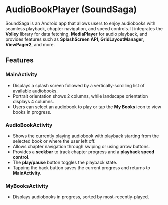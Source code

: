 # AudioBookPlayer (SoundSaga)

SoundSaga is an Android app that allows users to enjoy audiobooks with seamless playback, chapter navigation, and speed controls. It integrates the **Volley** library for data fetching, **MediaPlayer** for audio playback, and provides features such as **SplashScreen API**, **GridLayoutManager**, **ViewPager2**, and more.

## Features

### MainActivity
- Displays a splash screen followed by a vertically-scrolling list of available audiobooks.
- Portrait orientation shows 2 columns, while landscape orientation displays 4 columns.
- Users can select an audiobook to play or tap the **My Books** icon to view books in progress.

### AudioBookActivity
- Shows the currently playing audiobook with playback starting from the selected book or where the user left off.
- Allows chapter navigation through swiping or using arrow buttons.
- Provides a **seekbar** to track chapter progress and a **playback speed control**.
- The **play/pause** button toggles the playback state.
- Tapping the back button saves the current progress and returns to **MainActivity**.

### MyBooksActivity
- Displays audiobooks in progress, sorted by most-recently-played.
